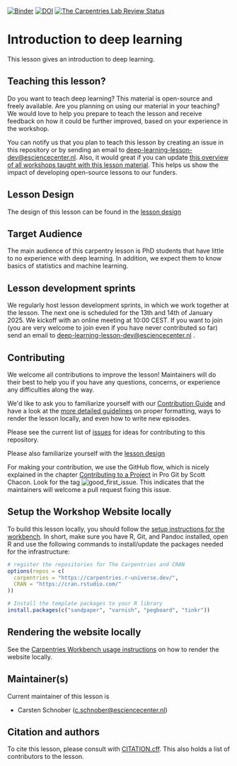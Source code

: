[![Binder](https://mybinder.org/badge_logo.svg)](https://mybinder.org/v2/gh/carpentries-lab/deep-learning-intro/scaffolds)
[![DOI](https://zenodo.org/badge/163412836.svg)](https://zenodo.org/badge/latestdoi/163412836)
[![The Carpentries Lab Review Status](http://badges.carpentries-lab.org/25_status.svg)](https://github.com/carpentries-lab/reviews/issues/25)

# Introduction to deep learning
This lesson gives an introduction to deep learning.

## Teaching this lesson?
Do you want to teach deep learning? This material is open-source and freely available. 
Are you planning on using our material in your teaching? 
We would love to help you prepare to teach the lesson and receive feedback on how it could be further improved, based on your experience in the workshop.

You can notify us that you plan to teach this lesson by creating an issue in this repository or by sending an email to deep-learning-lesson-dev@esciencecenter.nl. Also, it would great if you can update [this overview of all workshops taught with this lesson material](workshops.md). This helps us show the impact of developing open-source lessons to our funders.

## Lesson Design
The design of this lesson can be found in the [lesson design](https://carpentries-lab.github.io/deep-learning-intro/design.html)

## Target Audience
The main audience of this carpentry lesson is PhD students that have little to no experience with
deep learning. In addition, we expect them to know basics of statistics and machine learning.

## Lesson development sprints
We regularly host lesson development sprints, in which we work together at the lesson.
The next one is scheduled for the 13th and 14th of January 2025. We kickoff with an online meeting at 10:00 CEST.
If you want to join (you are very welcome to join even if you have never contributed so far) send an email to deep-learning-lesson-dev@esciencecenter.nl .

## Contributing

We welcome all contributions to improve the lesson! Maintainers will do their best to help you
if you have any questions, concerns, or experience any difficulties along the way.

We'd like to ask you to familiarize yourself with our [Contribution Guide](CONTRIBUTING.md) and
have a look at the [more detailed guidelines][lesson-example] on proper formatting, ways to
render the lesson locally, and even how to write new episodes.

Please see the current list of
[issues](https://github.com/carpentries-lab/deep-learning-intro/issues)
for ideas for contributing to this repository.

Please also familiarize yourself with the [lesson design](https://carpentries-lab.github.io/deep-learning-intro/design.html)

For making your contribution, we use the GitHub flow, which is nicely explained in the
chapter [Contributing to a Project](http://git-scm.com/book/en/v2/GitHub-Contributing-to-a-Project)
in Pro Git by Scott Chacon.
Look for the tag ![good_first_issue](https://img.shields.io/badge/-good%20first%20issue-gold.svg).
This indicates that the maintainers will welcome a pull request fixing this issue.

## Setup the Workshop Website locally

To build this lesson locally, you should follow the [setup instructions for the
workbench](https://carpentries.github.io/sandpaper-docs/#overview). In short,
make sure you have R, Git, and Pandoc installed, open R and use the following
commands to install/update the packages needed for the infrastructure:

```r
# register the repositories for The Carpentries and CRAN
options(repos = c(
  carpentries = "https://carpentries.r-universe.dev/",
  CRAN = "https://cran.rstudio.com/"
))

# Install the template packages to your R library
install.packages(c("sandpaper", "varnish", "pegboard", "tinkr"))
```

## Rendering the website locally

See the [Carpentries Workbench usage instructions](https://carpentries.github.io/workbench/#usage) on how to render the website locally.

## Maintainer(s)

Current maintainer of this lesson is

* Carsten Schnober (<c.schnober@esciencecenter.nl>)

## Citation and authors

To cite this lesson, please consult with [CITATION.cff](CITATION.cff).
This also holds a list of contributors to the lesson.

[cdh]: https://cdh.carpentries.org
[community-lessons]: https://carpentries.org/community-lessons
[lesson-example]: https://carpentries.github.io/lesson-example
